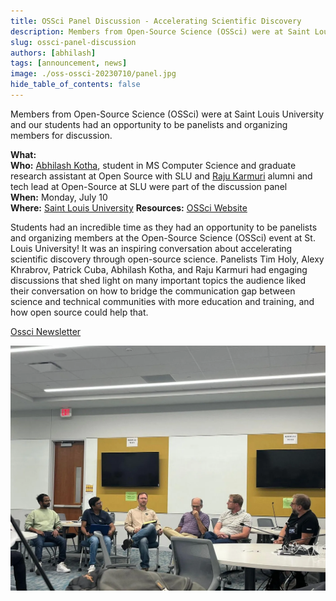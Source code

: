 ```yaml
---
title: OSSci Panel Discussion - Accelerating Scientific Discovery
description: Members from Open-Source Science (OSSci) were at Saint Louis University and our students had an opportunity to be panelists and organizing members for discussion. 
slug: ossci-panel-discussion
authors: [abhilash]
tags: [announcement, news]
image: ./oss-ossci-20230710/panel.jpg
hide_table_of_contents: false
---
```


Members from Open-Source Science (OSSci) were at Saint Louis University and our students had an opportunity to be panelists and organizing members for discussion.

<!--truncate-->

**What:** <br/>
**Who:** [Abhilash Kotha](https://www.linkedin.com/in/abhilashkotha/), student in MS Computer Science and graduate research assistant at Open Source with SLU and [Raju Karmuri](https://www.linkedin.com/in/rajukarmuri731/) alumni and tech lead at Open-Source at SLU were part of the discussion panel<br/>
**When:** Monday, July 10 <br/>
**Where:** [Saint Louis University](https://www.slu.edu/admission/visit/index.php)
**Resources:** [OSSci Website](https://opensource.science/)

Students had an incredible time as they had an opportunity to be panelists and organizing members at the Open-Source Science (OSSci) event at St. Louis University! It was an inspiring conversation about accelerating scientific discovery through open-source science. Panelists Tim Holy, Alexy Khrabrov, Patrick Cuba, Abhilash Kotha, and Raju Karmuri had engaging discussions that shed light on many important topics the audience liked their conversation on how to bridge the communication gap between science and technical communities with more education and training, and how open source could help that.

[Ossci Newsletter](https://medium.com/open-source-science-initiative/st-louis-university-july-10-panel-discussion-accelerating-scientific-discovery-2285eb2bfb60)

![Discussion panel](./oss-ossci-20230710/panel.jpg)
